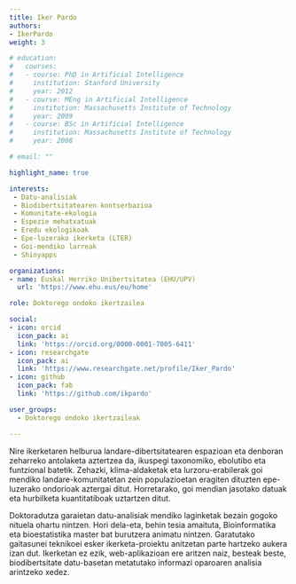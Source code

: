 ```yaml
---
title: Iker Pardo
authors:
- IkerPardo
weight: 3

# education:
#   courses:
#   - course: PhD in Artificial Intelligence
#     institution: Stanford University
#     year: 2012
#   - course: MEng in Artificial Intelligence
#     institution: Massachusetts Institute of Technology
#     year: 2009
#   - course: BSc in Artificial Intelligence
#     institution: Massachusetts Institute of Technology
#     year: 2008

# email: ""

highlight_name: true

interests:
 - Datu-analisiak
 - Biodibertsitatearen kontserbazioa
 - Komunitate-ekologia
 - Espezie mehatxatuak
 - Eredu ekologikoak
 - Epe-luzerako ikerketa (LTER)
 - Goi-mendiko larreak
 - Shinyapps

organizations:
- name: Euskal Herriko Unibertsitatea (EHU/UPV)
  url: 'https://www.ehu.eus/eu/home'

role: Doktorego ondoko ikertzailea

social:
- icon: orcid
  icon_pack: ai
  link: 'https://orcid.org/0000-0001-7005-6411'
- icon: researchgate
  icon_pack: ai
  link: 'https://www.researchgate.net/profile/Iker_Pardo'
- icon: github
  icon_pack: fab
  link: 'https://github.com/ikpardo'

user_groups:
  - Doktorego ondoko ikertzaileak

---
```


Nire ikerketaren helburua landare-dibertsitatearen espazioan eta denboran zeharreko antolaketa aztertzea da, ikuspegi taxonomiko, ebolutibo eta funtzional batetik. Zehazki, klima-aldaketak eta lurzoru-erabilerak goi mendiko landare-komunitatetan zein populazioetan eragiten dituzten epe-luzerako ondorioak aztergai ditut. Horretarako, goi mendian jasotako datuak eta hurbilketa kuantitatiboak uztartzen ditut.

Doktoradutza garaietan datu-analisiak mendiko laginketak bezain gogoko nituela ohartu nintzen. Hori dela-eta, behin tesia amaituta, Bioinformatika eta bioestatistika master bat burutzera animatu nintzen. Garatutako gaitasunei teknikoei esker ikerketa-proiektu anitzetan parte hartzeko aukera izan dut. Ikerketan ez ezik, web-aplikazioan ere aritzen naiz, besteak beste, biodibertsitate datu-basetan metatutako informazi oparoaren analisia arintzeko xedez. 

 
